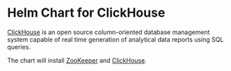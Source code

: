 # Helm Chart for ClickHouse

[ClickHouse](https://clickhouse.tech/) is an open source column-oriented database management system capable of real time generation of analytical data reports using 
SQL queries.

The chart will install [ZooKeeper](https://zookeeper.apache.org/) and [ClickHouse](https://clickhouse.tech/).
